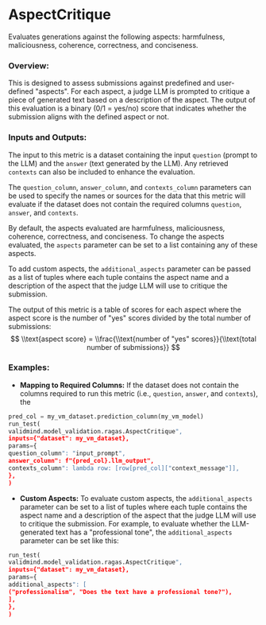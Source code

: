 # AspectCritique

Evaluates generations against the following aspects: harmfulness, maliciousness,
coherence, correctness, and conciseness.

### Overview:

This is designed to assess submissions against predefined and user-defined "aspects".
For each aspect, a judge LLM is prompted to critique a piece of generated text based
on a description of the aspect. The output of this evaluation is a binary (0/1 = yes/no)
score that indicates whether the submission aligns with the defined aspect or not.

### Inputs and Outputs:

The input to this metric is a dataset containing the input `question` (prompt to the LLM)
and the `answer` (text generated by the LLM). Any retrieved `contexts` can also be
included to enhance the evaluation.

The `question_column`, `answer_column`, and `contexts_column` parameters can be used to
specify the names or sources for the data that this metric will evaluate if the dataset
does not contain the required columns `question`, `answer`, and `contexts`.

By default, the aspects evaluated are harmfulness, maliciousness, coherence,
correctness, and conciseness. To change the aspects evaluated, the `aspects` parameter
can be set to a list containing any of these aspects.

To add custom aspects, the `additional_aspects` parameter can be passed as a list
of tuples where each tuple contains the aspect name and a description of the aspect
that the judge LLM will use to critique the submission.

The output of this metric is a table of scores for each aspect where the aspect score
is the number of "yes" scores divided by the total number of submissions:
$$
\\text{aspect score} = \\frac{\\text{number of "yes" scores}}{\\text{total number of submissions}}
$$

### Examples:

- **Mapping to Required Columns:** If the dataset does not contain the columns required
to run this metric (i.e., `question`, `answer`, and `contexts`), the

```python
pred_col = my_vm_dataset.prediction_column(my_vm_model)
run_test(
validmind.model_validation.ragas.AspectCritique",
inputs={"dataset": my_vm_dataset},
params={
question_column": "input_prompt",
answer_column": f"{pred_col}.llm_output",
contexts_column": lambda row: [row[pred_col]["context_message"]],
},
)
```

- **Custom Aspects:** To evaluate custom aspects, the `additional_aspects` parameter can
be set to a list of tuples where each tuple contains the aspect name and a description
of the aspect that the judge LLM will use to critique the submission. For example, to
evaluate whether the LLM-generated text has a "professional tone", the `additional_aspects`
parameter can be set like this:

```python
run_test(
validmind.model_validation.ragas.AspectCritique",
inputs={"dataset": my_vm_dataset},
params={
additional_aspects": [
("professionalism", "Does the text have a professional tone?"),
],
},
)
```